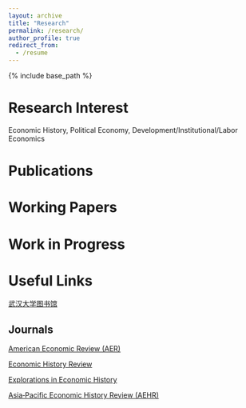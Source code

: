 ```yaml
---
layout: archive
title: "Research"
permalink: /research/
author_profile: true
redirect_from:
  - /resume
---
```


{% include base_path %}

# Research Interest

Economic History, Political Economy, Development/Institutional/Labor Economics

# Publications

# Working Papers


# Work in Progress

# Useful Links

[武汉大学图书馆](https://www.lib.whu.edu.cn/)

## Journals

[American Economic Review (AER)](https://www.aeaweb.org/journals/aer)

[Economic History Review](https://onlinelibrary.wiley.com/journal/14680289)

[Explorations in Economic History](https://www.sciencedirect.com/journal/explorations-in-economic-history)

[Asia‐Pacific Economic History Review (AEHR)](https://onlinelibrary.wiley.com/journal/2832157x)
